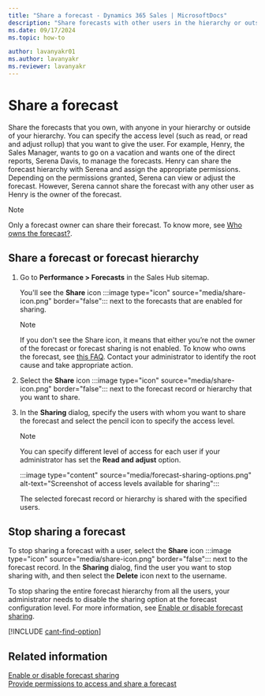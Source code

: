 ```yaml
---
title: "Share a forecast - Dynamics 365 Sales | MicrosoftDocs"
description: "Share forecasts with other users in the hierarchy or outside the hierarchy with a specific access permission."
ms.date: 09/17/2024
ms.topic: how-to

author: lavanyakr01
ms.author: lavanyakr
ms.reviewer: lavanyakr
---
```


# Share a forecast

Share the forecasts that you own, with anyone in your hierarchy or outside of your hierarchy. You can specify the access level (such as read, or read and adjust rollup) that you want to give the user. For example, Henry, the Sales Manager, wants to go on a vacation and wants one of the direct reports, Serena Davis, to manage the forecasts. Henry can share the forecast hierarchy with Serena and assign the appropriate permissions. Depending on the permissions granted, Serena can view or adjust the forecast. However, Serena cannot share the forecast with any other user as Henry is the owner of the forecast.  

> [!NOTE]
> Only a forecast owner can share their forecast. To know more, see [Who owns the forecast?](faq-forecasting.md#who-owns-the-forecast).

## Share a forecast or forecast hierarchy

1.  Go to **Performance &gt; Forecasts** in the Sales Hub sitemap.

    You'll see the **Share** icon :::image type="icon" source="media/share-icon.png" border="false"::: next to the forecasts that are enabled for sharing.  

    > [!NOTE]
    > If you don't see the Share icon, it means that either you’re not the owner of the forecast or forecast sharing is not enabled. To know who owns the forecast, see [this FAQ](faq-forecasting.md#who-owns-the-forecast). Contact your administrator to identify the root cause and take appropriate action. 

2.  Select the **Share** icon :::image type="icon" source="media/share-icon.png" border="false"::: next to the forecast record or hierarchy that you want to share. 

3.  In the **Sharing** dialog, specify the users with whom you want to share the forecast and select the pencil icon to specify the access level.

    > [!NOTE]
    >  You can specify different level of access for each user if your administrator has set the **Read and adjust** option.
    
    :::image type="content" source="media/forecast-sharing-options.png" alt-text="Screenshot of access levels available for sharing":::

    The selected forecast record or hierarchy is shared with the specified users.

## Stop sharing a forecast

To stop sharing a forecast with a user, select the **Share** icon :::image type="icon" source="media/share-icon.png" border="false"::: next to the forecast record. In the **Sharing** dialog, find the user you want to stop sharing with, and then select the **Delete** icon next to the username. 

To stop sharing the entire forecast hierarchy from all the users, your administrator needs to disable the sharing option at the forecast configuration level. For more information, see [Enable or disable forecast sharing](provide-permissions-forecast.md#enable-or-disable-forecast-sharing).

[!INCLUDE [cant-find-option](../includes/cant-find-option.md)]

## Related information
[Enable or disable forecast sharing](provide-permissions-forecast.md#enable-or-disable-forecast-sharing)  
[Provide permissions to access and share a forecast](provide-permissions-forecast.md)  
